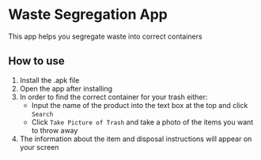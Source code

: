# Waste Segregation App

This app helps you segregate waste into correct containers

## How to use
1. Install the .apk file
2. Open the app after installing
3. In order to find the correct container for your trash either:
   - Input the name of the product into the text box at the top and click `Search`
   - Click `Take Picture of Trash` and take a photo of the items you want to throw away
4. The information about the item and disposal instructions will appear on your screen
